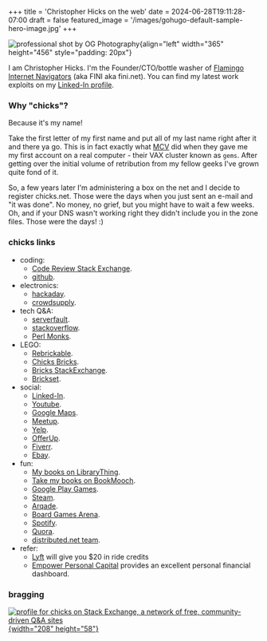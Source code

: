 +++
title = 'Christopher Hicks on the web'
date = 2024-06-28T19:11:28-07:00
draft = false
featured_image = '/images/gohugo-default-sample-hero-image.jpg'
+++

![professional shot by OG
Photography](/img/og-chicks-webcrop.jpg){align="left" width="365"
height="456" style="padding: 20px"}

I am Christopher Hicks. I\'m the Founder/CTO/bottle washer of [Flamingo
Internet Navigators](https://www.fini.net/) (aka FINI aka fini.net). You
can find my latest work exploits on my [Linked-In
profile](https://www.linkedin.com/in/chicks2fini).

### Why \"chicks\"?

Because it\'s my name!

Take the first letter of my first name and put all of my last name right
after it and there ya go. This is in fact exactly what
[MCV](https://en.wikipedia.org/wiki/VCU_School_of_Medicine) did when
they gave me my first account on a real computer - their VAX cluster
known as `gems`. After getting over the initial volume of retribution
from my fellow geeks I\'ve grown quite fond of it.

So, a few years later I\'m administering a box on the net and I decide
to register chicks.net. Those were the days when you just sent an e-mail
and \"it was done\". No money, no grief, but you might have to wait a
few weeks. Oh, and if your DNS wasn\'t working right they didn\'t
include you in the zone files. Those were the days! :)

### chicks links

-   coding:
    -   [Code Review Stack
        Exchange](https://codereview.stackexchange.com/users/89257/chicks).
    -   [github](https://github.com/chicks-net).
-   electronics:
    -   [hackaday](https://hackaday.io/chicks).
    -   [crowdsupply](https://www.crowdsupply.com/people/chicks).
-   tech Q&A:
    -   [serverfault](https://serverfault.com/users/205542/chicks).
    -   [stackoverflow](https://stackoverflow.com/users/2002471/chicks).
    -   [Perl Monks](https://perlmonks.org/index.pl?node_id=160784).
-   LEGO:
    -   [Rebrickable](https://rebrickable.com/users/chicks/).
    -   [Chicks Bricks](https://www.youtube.com/@ChicksBricks123).
    -   [Bricks
        StackExchange](https://bricks.stackexchange.com/users/6174/chicks).
    -   [Brickset](https://brickset.com/profile/chicks).
-   social:
    -   [Linked-In](https://www.linkedin.com/in/chicks2fini).
    -   [Youtube](https://www.youtube.com/@ChristopherHicksFINI).
    -   [Google Maps](https://maps.app.goo.gl/UPrMcz6HMuXncp1k7).
    -   [Meetup](https://www.meetup.com/members/42800462/).
    -   [Yelp](https://chicks-net.yelp.com).
    -   [OfferUp](https://offerup.co/profile/chicks-net).
    -   [Fiverr](https://www.fiverr.com/chicks_net).
    -   [Ebay](https://www.ebay.com/fdbk/feedback_profile/cwhicks).
-   fun:
    -   [My books on
        LibraryThing](https://www.librarything.com/profile/christopher.hicks).
    -   [Take my books on BookMooch](http://bookmooch.com/bio/chicks).
    -   [Google Play Games](https://games.app.goo.gl/51ctZ7VqN2N6EJJBA).
    -   [Steam](https://steamcommunity.com/profiles/76561198037662755/).
    -   [Arqade](https://gaming.stackexchange.com/users/100715/chicks).
    -   [Board Games
        Arena](https://boardgamearena.com/player?id=89400494).
    -   [Spotify](https://open.spotify.com/user/chicks_net).
    -   [Quora](https://www.quora.com/profile/Christopher-Hicks-3).
    -   [distributed.net
        team](https://stats.distributed.net/team/tmsummary.php?project_id=8&team=31403).
-   refer:
    -   [Lyft](https://lyft.com/ie/CHRISTOPHE985315) will give you \$20
        in ride credits
    -   [Empower Personal Capital](https://empowerreferral.link/chicks)
        provides an excellent personal financial dashboard.

### bragging

[![profile for chicks on Stack Exchange, a network of free, community-driven Q&A sites](https://stackexchange.com/users/flair/2276315.png "profile for chicks on Stack Exchange, a network of free, community-driven Q&A sites"){width="208" height="58"}](https://stackexchange.com/users/2276315/chicks)
